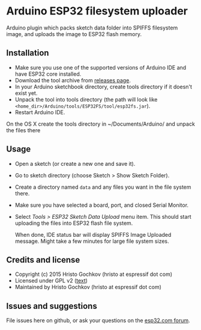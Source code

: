 # Arduino ESP32 filesystem uploader 

Arduino plugin which packs sketch data folder into SPIFFS filesystem image,
and uploads the image to ESP32 flash memory.

## Installation

- Make sure you use one of the supported versions of Arduino IDE and have ESP32 core installed.
- Download the tool archive from [releases page](https://github.com/me-no-dev/arduino-esp32fs-plugin/releases/latest).
- In your Arduino sketchbook directory, create tools directory if it doesn't exist yet.
- Unpack the tool into tools directory (the path will look like ```<home_dir>/Arduino/tools/ESP32FS/tool/esp32fs.jar```).
- Restart Arduino IDE. 

On the OS X create the tools directory in ~/Documents/Arduino/ and unpack the files there

## Usage

- Open a sketch (or create a new one and save it).
- Go to sketch directory (choose Sketch > Show Sketch Folder).
- Create a directory named `data` and any files you want in the file system there.
- Make sure you have selected a board, port, and closed Serial Monitor.
- Select *Tools > ESP32 Sketch Data Upload* menu item. This should start uploading the files into ESP32 flash file system.

  When done, IDE status bar will display SPIFFS Image Uploaded message. Might take a few minutes for large file system sizes.

## Credits and license

- Copyright (c) 2015 Hristo Gochkov (hristo at espressif dot com)
- Licensed under GPL v2 ([text](LICENSE))
- Maintained by Hristo Gochkov (hristo at espressif dot com)

## Issues and suggestions

File issues here on github, or ask your questions on the [esp32.com forum](http://esp32.com).
